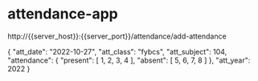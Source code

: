 # attendance-app

http://{{server_host}}:{{server_port}}/attendance/add-attendance

{
"att_date": "2022-10-27",
"att_class": "fybcs",
"att_subject": 104,
"attendance": {
"present": [
1,
2,
3,
4
],
"absent": [
5,
6,
7,
8
]
},
"att_year": 2022
}
